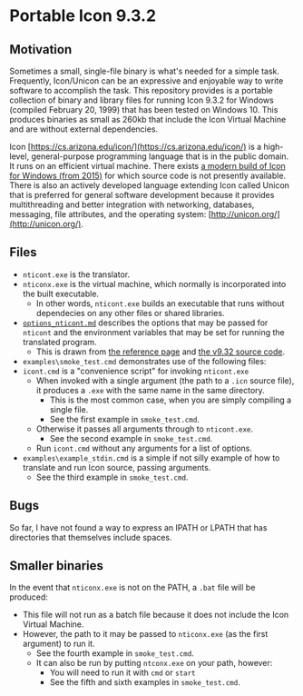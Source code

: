 # Portable Icon 9.3.2

## Motivation
Sometimes a small, single-file binary is what's needed for a simple task.  Frequently, Icon/Unicon can be an expressive and enjoyable way to write software to accomplish the task.  This repository provides is a portable collection of binary and library files for running Icon 9.3.2 for Windows (compiled February 20, 1999) that has been tested on Windows 10.  This produces binaries as small as 260kb that include the Icon Virtual Machine and are without external dependencies.

Icon [https://cs.arizona.edu/icon/](https://cs.arizona.edu/icon/) is a high-level, general-purpose programming language that is in the public domain.  It runs on an efficient virtual machine.  There exists [a modern build of Icon for Windows (from 2015)](https://www2.cs.arizona.edu/icon/v95w.htm) for which source code is not presently available.  There is also an actively developed language extending Icon called Unicon that is preferred for general software development because it provides multithreading and better integration with networking, databases, messaging, file attributes, and the operating system: [http://unicon.org/](http://unicon.org/).

## Files
- `nticont.exe` is the translator.
- `nticonx.exe` is the virtual machine, which normally is incorporated into the built executable.
  - In other words, `nticont.exe` builds an executable that runs without dependecies on any other files or shared libraries.
- [`options_nticont.md`](./options_nticont.md) describes the options that may be passed for `nticont` and the environment variables that may be set for running the translated program.
  - This is drawn from [the reference page](https://cs.arizona.edu/icon/refernce/icontx.htm#icont) and [the v9.32 source code](https://cs.arizona.edu/icon/ftp/packages/unix/).
- `examples\smoke_test.cmd` demonstrates use of the following files:
- `icont.cmd` is a "convenience script" for invoking `nticont.exe`
  - When invoked with a single argument (the path to a `.icn` source file), it produces a `.exe` with the same name in the same directory.
    - This is the most common case, when you are simply compiling a single file.
    - See the first example in `smoke_test.cmd`.
  - Otherwise it passes all arguments through to `nticont.exe`.
    - See the second example in `smoke_test.cmd`.
  - Run `icont.cmd` without any arguments for a list of options.
- `examples\example_stdin.cmd` is a simple if not silly example of how to translate and run Icon source, passing arguments.
  - See the third example in `smoke_test.cmd`.

## Bugs

So far, I have not found a way to express an IPATH or LPATH that has directories that themselves include spaces.

## Smaller binaries

In the event that `nticonx.exe` is not on the PATH, a `.bat` file will be produced:
- This file will not run as a batch file because it does not include the Icon Virtual Machine.
- However, the path to it may be passed to `nticonx.exe` (as the first argument) to run it.
  - See the fourth example in `smoke_test.cmd`.
  - It can also be run by putting `ntconx.exe` on your path, however:
    - You will need to run it with `cmd` or `start`
    - See the fifth and sixth examples in `smoke_test.cmd`.
